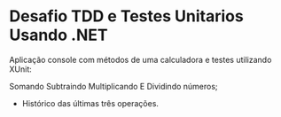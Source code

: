 # Desafio TDD e Testes Unitarios Usando .NET

Aplicação console com métodos de uma calculadora e testes utilizando XUnit:

Somando 
Subtraindo 
Multiplicando
E Dividindo números;
+ Histórico das últimas três operações.
